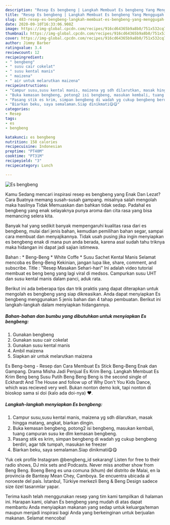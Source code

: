 ```yaml
---
description: "Resep Es bengbeng | Langkah Membuat Es bengbeng Yang Menggugah Selera"
title: "Resep Es bengbeng | Langkah Membuat Es bengbeng Yang Menggugah Selera"
slug: 483-resep-es-bengbeng-langkah-membuat-es-bengbeng-yang-menggugah-selera
date: 2020-09-10T16:33:06.908Z
image: https://img-global.cpcdn.com/recipes/916cd64365b9a8b0/751x532cq70/es-bengbeng-foto-resep-utama.jpg
thumbnail: https://img-global.cpcdn.com/recipes/916cd64365b9a8b0/751x532cq70/es-bengbeng-foto-resep-utama.jpg
cover: https://img-global.cpcdn.com/recipes/916cd64365b9a8b0/751x532cq70/es-bengbeng-foto-resep-utama.jpg
author: Jimmy Barber
ratingvalue: 3.4
reviewcount: 12
recipeingredient:
- " bengbeng"
- " susu cair cokelat"
- " susu kental manis"
- " maizena"
- " air untuk melarutkan maizena"
recipeinstructions:
- "Campur susu,susu kental manis, maizena yg sdh dilarutkan, masak hingga matang, angkat, biarkan dingin."
- "Buka kemasan bengbeng, potong2 isi bengbeng, masukan kembali, tuang campuran susu ke dlm kemasan bengbeng."
- "Pasang stik es krim, simpan bengbeng di wadah yg cukup bengbeng berdiri, agar tdk tumpah, masukan ke freezer"
- "Biarkan beku, saya semalaman.Siap dinikmati😋😋"
categories:
- Resep
tags:
- es
- bengbeng

katakunci: es bengbeng 
nutrition: 158 calories
recipecuisine: Indonesian
preptime: "PT40M"
cooktime: "PT31M"
recipeyield: "3"
recipecategory: Lunch

---
```



![Es bengbeng](https://img-global.cpcdn.com/recipes/916cd64365b9a8b0/751x532cq70/es-bengbeng-foto-resep-utama.jpg)

Kamu Sedang mencari inspirasi resep es bengbeng yang Enak Dan Lezat? Cara Buatnya memang susah-susah gampang. misalnya salah mengolah maka hasilnya Tidak Memuaskan dan bahkan tidak sedap. Padahal es bengbeng yang enak selayaknya punya aroma dan cita rasa yang bisa memancing selera kita.

Banyak hal yang sedikit banyak mempengaruhi kualitas rasa dari es bengbeng, mulai dari jenis bahan, kemudian pemilihan bahan segar, sampai cara membuat dan menyajikannya. Tidak usah pusing jika ingin menyiapkan es bengbeng enak di mana pun anda berada, karena asal sudah tahu triknya maka hidangan ini dapat jadi sajian istimewa.

Bahan : * Beng-Beng * White Coffe * Susu Sachet Kental Manis Selamat mencoba es Beng-Beng Kekinian, jangan lupa like, share, comment, and subscribe. Title : &#34;Resep Masakan Sehari-hari&#34; Ini adalah video tutorial membuat es beng beng yang lagi viral di medsos. Campurkan susu UHT dan susu kental manis dalam panci, aduk rata.


Berikut ini ada beberapa tips dan trik praktis yang dapat diterapkan untuk mengolah es bengbeng yang siap dikreasikan. Anda dapat menyiapkan Es bengbeng menggunakan 5 jenis bahan dan 4 tahap pembuatan. Berikut ini langkah-langkah dalam menyiapkan hidangannya.

<!--inarticleads1-->

##### Bahan-bahan dan bumbu yang dibutuhkan untuk menyiapkan Es bengbeng:

1. Gunakan  bengbeng
1. Gunakan  susu cair cokelat
1. Gunakan  susu kental manis
1. Ambil  maizena
1. Siapkan  air untuk melarutkan maizena


Es Beng-beng - Resep dan Cara Membuat Es Stick Beng-Beng Enak dan Gampang. Drama Misha Jadi Penjual Es Krim Beng. Langkah Membuat Es Krim Beng beng Susu Putih  Beng Beng Beng is the second single of Eckhardt And The House and follow up of Why Don&#39;t You Kids Dance, which was recieved very well. Bukan nonton demo kok, tapi nonton di bioskop sama si doi (kalo ada doi-nya) ❤. 

<!--inarticleads2-->

##### Langkah-langkah menyiapkan Es bengbeng:

1. Campur susu,susu kental manis, maizena yg sdh dilarutkan, masak hingga matang, angkat, biarkan dingin.
1. Buka kemasan bengbeng, potong2 isi bengbeng, masukan kembali, tuang campuran susu ke dlm kemasan bengbeng.
1. Pasang stik es krim, simpan bengbeng di wadah yg cukup bengbeng berdiri, agar tdk tumpah, masukan ke freezer
1. Biarkan beku, saya semalaman.Siap dinikmati😋😋


Yuk cek profile Instagram @bengbeng_id sekarang! Listen for free to their radio shows, DJ mix sets and Podcasts. Never miss another show from Beng Beng. Boeng Beng es una comuna (khum) del distrito de Malai, en la provincia de Banteay Mean Chey, Camboya. Se encuentra ubicada al noroeste del país. İstanbul, Türkiye merkezli Beng &amp; Beng Design sadece size özel tasarımlar yapar. 

Terima kasih telah menggunakan resep yang tim kami tampilkan di halaman ini. Harapan kami, olahan Es bengbeng yang mudah di atas dapat membantu Anda menyiapkan makanan yang sedap untuk keluarga/teman maupun menjadi inspirasi bagi Anda yang berkeinginan untuk berjualan makanan. Selamat mencoba!
